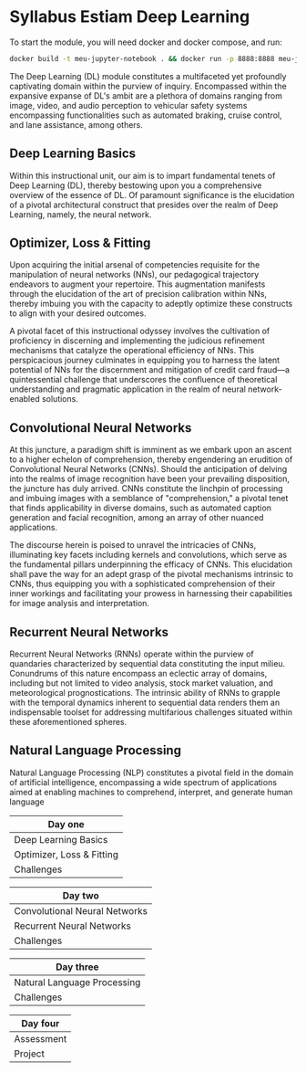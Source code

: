 # Syllabus Estiam Deep Learning

To start the module, you will need docker and docker compose, and run:

```bash
docker build -t meu-jupyter-notebook . && docker run -p 8888:8888 meu-jupyter-notebook
```

The Deep Learning (DL) module constitutes a multifaceted yet profoundly captivating domain within the purview of inquiry. Encompassed within the expansive expanse of DL's ambit are a plethora of domains ranging from image, video, and audio perception to vehicular safety systems encompassing functionalities such as automated braking, cruise control, and lane assistance, among others.

## Deep Learning Basics

Within this instructional unit, our aim is to impart fundamental tenets of Deep Learning (DL), thereby bestowing upon you a comprehensive overview of the essence of DL. Of paramount significance is the elucidation of a pivotal architectural construct that presides over the realm of Deep Learning, namely, the neural network.

## Optimizer, Loss & Fitting

Upon acquiring the initial arsenal of competencies requisite for the manipulation of neural networks (NNs), our pedagogical trajectory endeavors to augment your repertoire. This augmentation manifests through the elucidation of the art of precision calibration within NNs, thereby imbuing you with the capacity to adeptly optimize these constructs to align with your desired outcomes.

A pivotal facet of this instructional odyssey involves the cultivation of proficiency in discerning and implementing the judicious refinement mechanisms that catalyze the operational efficiency of NNs. This perspicacious journey culminates in equipping you to harness the latent potential of NNs for the discernment and mitigation of credit card fraud—a quintessential challenge that underscores the confluence of theoretical understanding and pragmatic application in the realm of neural network-enabled solutions.

## Convolutional Neural Networks

At this juncture, a paradigm shift is imminent as we embark upon an ascent to a higher echelon of comprehension, thereby engendering an erudition of Convolutional Neural Networks (CNNs). Should the anticipation of delving into the realms of image recognition have been your prevailing disposition, the juncture has duly arrived. CNNs constitute the linchpin of processing and imbuing images with a semblance of "comprehension," a pivotal tenet that finds applicability in diverse domains, such as automated caption generation and facial recognition, among an array of other nuanced applications.

The discourse herein is poised to unravel the intricacies of CNNs, illuminating key facets including kernels and convolutions, which serve as the fundamental pillars underpinning the efficacy of CNNs. This elucidation shall pave the way for an adept grasp of the pivotal mechanisms intrinsic to CNNs, thus equipping you with a sophisticated comprehension of their inner workings and facilitating your prowess in harnessing their capabilities for image analysis and interpretation.


## Recurrent Neural Networks

Recurrent Neural Networks (RNNs) operate within the purview of quandaries characterized by sequential data constituting the input milieu. Conundrums of this nature encompass an eclectic array of domains, including but not limited to video analysis, stock market valuation, and meteorological prognostications. The intrinsic ability of RNNs to grapple with the temporal dynamics inherent to sequential data renders them an indispensable toolset for addressing multifarious challenges situated within these aforementioned spheres.

## Natural Language Processing

Natural Language Processing (NLP) constitutes a pivotal field in the domain of artificial intelligence, encompassing a wide spectrum of applications aimed at enabling machines to comprehend, interpret, and generate human language

<center>

| Day one                       |
|-------------------------------|
| Deep Learning Basics          |
| Optimizer, Loss & Fitting     |
| Challenges                    |


| Day two                       |
|-------------------------------|
| Convolutional Neural Networks |
| Recurrent Neural Networks     |
| Challenges                    |

| Day three                     |
|-------------------------------|
| Natural Language Processing   |
| Challenges                    |

| Day four                      |
|-------------------------------|
| Assessment                    |
| Project                       |

</center>


